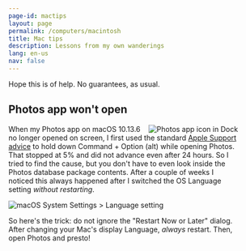 ```yaml
---
page-id: mactips
layout: page
permalink: /computers/macintosh
title: Mac tips
description: Lessons from my own wanderings
lang: en-us
nav: false
---
```


Hope this is of help. No guarantees, as usual.

<div class="card mx-auto mb-3 p-3" style="max-width: 90%;">

<h2>Photos app won't open</h2>

<img src='{{ "/assets/img/mac/photos-dock.png" | relative_url }}' alt="Photos app icon in Dock" style="float: right;">

When my Photos app on macOS 10.13.6 no longer opened on screen, I first used the standard
<a href="https://support.apple.com/en-us/HT204967">Apple Support advice</a> to hold down Command + Option (alt) while opening Photos.
That stopped at 5% and did not advance even after 24 hours.
So I tried to find the cause, but you don't have to even look inside the Photos database package contents.
After a couple of weeks I noticed this always happened after I switched the OS Language setting _without restarting_.

<img src='{{ "/assets/img/mac/Prefs-Language.png" | relative_url }}' alt="macOS System Settings > Language setting">

So here's the trick: do not ignore the "Restart Now or Later" dialog. After changing your Mac's display Language, <em>always</em> restart.
Then, open Photos and presto!

</div>
